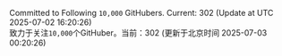 Committed to Following `10,000` GitHubers. Current: <!-- FOLLOWING_COUNT -->302<!-- FOLLOWING_COUNT --> (Update at UTC <!-- LAST_UPDATED -->2025-07-02 16:20:26<!-- LAST_UPDATED -->)<br>
致力于关注`10,000`个GitHuber。当前：<!-- FOLLOWING_COUNT -->302<!-- FOLLOWING_COUNT --> (更新于北京时间 <!-- LAST_UPDATED_CST -->2025-07-03 00:20:26<!-- LAST_UPDATED_CST -->)
